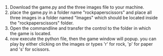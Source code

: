 1. Download the game.py and the three images file to your machine.
2. place the game.py in a folder name "rockpaperscissors" and place all three images in a folder named "Images" which should be located inside the "rockpaperscissors" 
   folder.
3. Open the commandline and transfer the control to the folder in which the game is located.
4. now execute the python file, then the game window will popup. you can play by either clicking on the images or types 'r' for rock, 'p' for paper and 's' for scissors.
